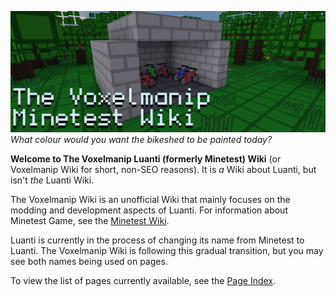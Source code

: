 ![The Voxelmanip Minetest Wiki](/assets/bikeshedding.webp)
*What colour would you want the bikeshed to be painted today?*

**Welcome to The Voxelmanip Luanti (formerly Minetest) Wiki** (or Voxelmanip Wiki for short, non-SEO reasons). It is *a* Wiki about Luanti, but isn't *the* Luanti Wiki.

The Voxelmanip Wiki is an unofficial Wiki that mainly focuses on the modding and development aspects of Luanti. For information about Minetest Game, see the [Minetest Wiki](https://wiki.minetest.net).

Luanti is currently in the process of changing its name from Minetest to Luanti. The Voxelmanip Wiki is following this gradual transition, but you may see both names being used on pages.

To view the list of pages currently available, see the [Page Index](Special:PageIndex).
